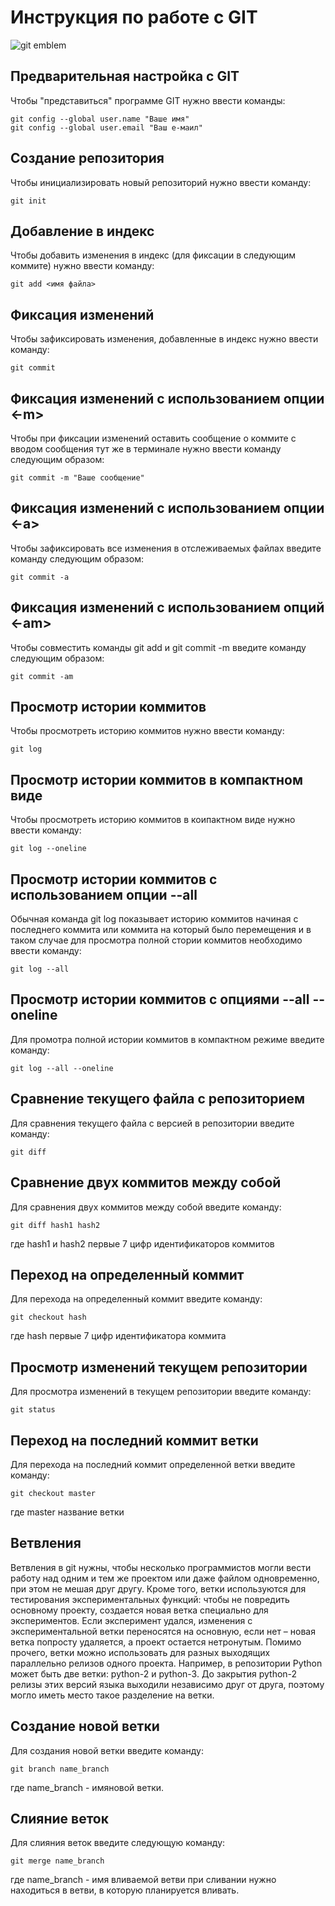 # **Инструкция по работе с GIT**

![git emblem](git.JPG)

## Предварительная настройка с GIT

Чтобы "представиться" программе GIT нужно ввести команды:

    git config --global user.name "Ваше имя" 
    git config --global user.email "Ваш е-маил"

## Создание репозитория

Чтобы инициализировать новый репозиторий нужно ввести команду:

    git init

## Добавление в индекс

Чтобы добавить изменения в индекс (для фиксации в следующим коммите) нужно ввести команду:

    git add <имя файла>

## Фиксация изменений

Чтобы зафиксировать изменения, добавленные в индекс нужно ввести команду:

    git commit

## Фиксация изменений с использованием опции <-m>

Чтобы при фиксации изменений оставить сообщение о коммите с вводом сообщения тут же в терминале нужно ввести команду следующим образом:

    git commit -m "Ваше сообщение"

## Фиксация изменений с использованием опции <-a>

Чтобы зафиксировать все изменения в отслеживаемых файлах введите команду следующим образом:

    git commit -a

## Фиксация изменений с использованием опций <-am>

Чтобы совместить команды git add и git commit -m
введите команду следующим образом:

    git commit -am

## Просмотр истории коммитов

Чтобы просмотреть историю коммитов нужно ввести команду:

    git log

## Просмотр истории коммитов в компактном виде

Чтобы просмотреть историю коммитов в коипактном виде нужно ввести команду:

    git log --oneline

## Просмотр истории коммитов c использованием опции --all

Обычная команда git log показывает историю коммитов начиная с последнего коммита или коммита на который было перемещения и в таком случае для просмотра полной стории коммитов необходимо ввести команду:

    git log --all

## Просмотр истории коммитов с опциями --all --oneline

Для промотра полной истории коммитов в компактном режиме введите команду:

    git log --all --oneline

## Сравнение текущего файла с репозиторием

Для сравнения текущего файла с версией в репозитории введите команду:

    git diff

## Сравнение двух коммитов между собой

Для сравнения двух коммитов между собой введите команду:

    git diff hash1 hash2

где hash1 и hash2 первые 7 цифр идентификаторов коммитов

## Переход на определенный коммит

Для перехода на определенный коммит введите команду:

    git checkout hash

где hash первые 7 цифр идентификатора коммита

## Просмотр изменений  текущем репозитории

Для просмотра изменений в текущем репозитории введите команду:

    git status

## Переход на последний коммит ветки

Для перехода на последний коммит определенной ветки введите команду:

    git checkout master

где master название ветки

## Ветвления

Ветвления в git нужны, чтобы несколько программистов могли вести работу над одним и тем же проектом или даже файлом одновременно, при этом не мешая друг другу.
Кроме того, ветки используются для тестирования экспериментальных функций: чтобы не повредить основному проекту, создается новая ветка специально для экспериментов. Если эксперимент удался, изменения с экспериментальной ветки переносятся на основную, если нет – новая ветка попросту удаляется, а проект остается нетронутым.
Помимо прочего, ветки можно использовать для разных выходящих параллельно релизов одного проекта. Например, в репозитории Python может быть две ветки: python-2 и python-3. До закрытия python-2 релизы этих версий языка выходили независимо друг от друга, поэтому могло иметь место такое разделение на ветки.

## Создание новой ветки

Для создания новой ветки введите команду:

    git branch name_branch

где name_branch - имяновой ветки.

## Слияние веток

Для слияния веток введите следующую команду:

    git merge name_branch

где name_branch - имя вливаемой ветви
при сливании нужно находиться в ветви, в которую планируется вливать.